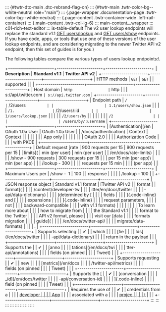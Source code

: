 ::: {#twtr-dtc-main .dtc-rebrand-flag-on}
::: {#twtr-main .twtr-color-bg--white-neutral role="main"}
::: {.page-wrapper .documentation-page .twtr-color-bg--white-neutral}
::: {.page-content .twtr-container-wide .left-rail-container}
::: {.main-content .twtr-col-lg-6}
::: main-content__wrapper
::: c01-rich-text-editor
::: is-table-default
The v2 user lookup endpoints will replace the standard v1.1 [GET
users/lookup](/en/docs/twitter-api/v1/accounts-and-users/follow-search-get-users/api-reference/get-users-lookup.html)
and [GET
users/show](/en/docs/twitter-api/v1/accounts-and-users/follow-search-get-users/api-reference/get-users-show.html)
endpoints. If you have code, apps, or tools that use one of these
versions of the user lookup endpoints, and are considering migrating to
the newer Twitter API v2 endpoint, then this set of guides is for you.\

The following tables compare the various types of users lookup
endpoints:\

+-----------------------+-----------------------+-----------------------+
| **Description**       | **Standard v1.1**     | **Twitter API v2**    |
+-----------------------+-----------------------+-----------------------+
| HTTP methods          | ` GET `               | ` GET `               |
| supported             |                       |                       |
+-----------------------+-----------------------+-----------------------+
| Host domain           | ` http                | ` http                |
|                       | s://api.twitter.com ` | s://api.twitter.com ` |
+-----------------------+-----------------------+-----------------------+
| Endpoint path         | ` /                   | ` /2/users `          |
|                       | 1.1/users/show.json ` |                       |
|                       | ` /1.                 | ` /2/users/:id `      |
|                       | 1/users/lookup.json ` |                       |
|                       |                       | ` /2/users/by `       |
|                       |                       |                       |
|                       |                       | ` /2                  |
|                       |                       | /users/by/:username ` |
+-----------------------+-----------------------+-----------------------+
| [Authentication](/en  | OAuth 1.0a User       | OAuth 1.0a User       |
| /docs/authentication) | Context               | Context               |
|                       |                       |                       |
|                       |                       | App only              |
|                       |                       |                       |
|                       |                       | OAuth 2.0             |
|                       |                       | Authorization Code    |
|                       |                       | with PKCE             |
+-----------------------+-----------------------+-----------------------+
| Default request [rate | 900 requests per 15   | 900 requests per 15   |
| limits](              | min (per user)        | min (per user)        |
| /en/docs/rate-limits) |                       |                       |
|                       | /show - 900 requests  | 300 requests per 15   |
|                       | per 15 min (per app)\ | min (per app)         |
|                       | /lookup - 300         |                       |
|                       | requests per 15 min   |                       |
|                       | (per app)             |                       |
+-----------------------+-----------------------+-----------------------+
| Maximum Users per     | /show -  1            | 100                   |
| response              |                       |                       |
|                       | /lookup - 100         |                       |
+-----------------------+-----------------------+-----------------------+
| JSON response object  | Standard v1.1 format  | [Twitter API v2       |
| format                |                       | format](              |
|                       |                       | /content/developer-tw |
|                       |                       | itter/en/docs/twitter |
|                       |                       | -api/data-dictionary) |
|                       |                       | (determined by [      |
|                       |                       | fields                |
|                       |                       | ]{.code-inline} and [ |
|                       |                       | expansions            |
|                       |                       | ]{.code-inline}       |
|                       |                       | request parameters,   |
|                       |                       | not                   |
|                       |                       | backward-compatible   |
|                       |                       | with v1.1 formats)    |
|                       |                       |                       |
|                       |                       | To learn more about   |
|                       |                       | how to migrate from   |
|                       |                       | the Standard v1.1     |
|                       |                       | format to the Twitter |
|                       |                       | API v2 format, please |
|                       |                       | visit our [data       |
|                       |                       | formats migration     |
|                       |                       | guide](               |
|                       |                       | /en/docs/twitter-api/ |
|                       |                       | migrate/data-formats) |
|                       |                       | .                     |
+-----------------------+-----------------------+-----------------------+
| Supports selecting    |                       | ✔                     |
| which                 |                       |                       |
| [fie                  |                       |                       |
| lds](/en/docs/twitter |                       |                       |
| -api/data-dictionary) |                       |                       |
| return in the payload |                       |                       |
+-----------------------+-----------------------+-----------------------+
| Supports the          |                       | ✔                     |
| [anno                 |                       |                       |
| tations](/en/docs/twi |                       |                       |
| tter-api/annotations) |                       |                       |
| fields (on pinned     |                       |                       |
| Tweet)                |                       |                       |
+-----------------------+-----------------------+-----------------------+
| Supports requesting   |                       | ✔                     |
| new                   |                       |                       |
| [metrics](/en/docs    |                       |                       |
| /twitter-api/metrics) |                       |                       |
| fields (on pinned     |                       |                       |
| Tweet)                |                       |                       |
+-----------------------+-----------------------+-----------------------+
| Supports the [        |                       | ✔                     |
| [conversation         |                       |                       |
| _id](/en/docs/twitter |                       |                       |
| -api/conversation-id) |                       |                       |
| ]{.code-inline}       |                       |                       |
| field (on pinned      |                       |                       |
| Tweet)                |                       |                       |
+-----------------------+-----------------------+-----------------------+
| Requires the use of   |                       | ✔                     |
| credentials from a    |                       |                       |
| [developer            |                       |                       |
| App](/en/docs/apps)   |                       |                       |
| associated with a     |                       |                       |
| [projec               |                       |                       |
| t](/en/docs/projects) |                       |                       |
+-----------------------+-----------------------+-----------------------+
:::
:::
:::
:::
:::
:::
:::
:::
